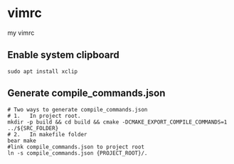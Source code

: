 # vimrc
my vimrc

## Enable system clipboard
```
sudo apt install xclip
```

## Generate compile_commands.json

```
# Two ways to generate compile_commands.json
# 1.   In project root.
mkdir -p build && cd build && cmake -DCMAKE_EXPORT_COMPILE_COMMANDS=1 ../${SRC_FOLDER}
# 2.   In makefile folder
bear make
#link compile_commands.json to project root
ln -s compile_commands.json {PROJECT_ROOT}/.

```


